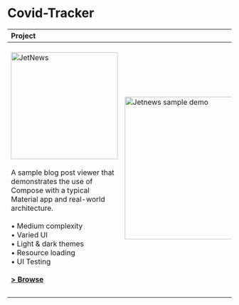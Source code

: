 # Covid-Tracker

| Project | |
|:-----|---------|
|  <br><img src="covid1.png" alt="JetNews" width="240"></img> <br><br> A sample blog post viewer that demonstrates the use of Compose with a typical Material app and real-world architecture. <br><br> • Medium complexity<br>• Varied UI<br>• Light & dark themes<br>• Resource loading<br>• UI Testing <br><br> **[> Browse](JetNews/)**<br><br> | <img src="Covid1.png" width="320" alt="Jetnews sample demo"> |
|  |  |

